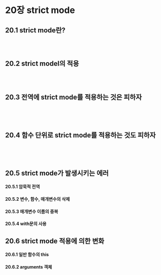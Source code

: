 # 20장 strict mode

## 20.1 strict mode란?


```javascript

```

<br>

## 20.2 strict model의 적용


```javascript

```

<br>

## 20.3 전역에 strict mode를 적용하는 것은 피하자

```javascript

```


```javascript

```

<br>

## 20.4 함수 단위로 strict mode를 적용하는 것도 피하자

```javascript

```


```javascript

```

<br>

## 20.5 strict mode가 발생시키는 에러

#### 20.5.1 암묵적 전역

#### 20.5.2 변수, 함수, 매개변수의 삭제

#### 20.5.3 매개변수 이름의 중복

#### 20.5.4 with문의 사용

## 20.6 strict mode 적용에 의한 변화

#### 20.6.1 일반 함수의 this

#### 20.6.2 arguments 객체
